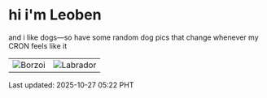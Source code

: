 # hi i'm Leoben

and i like dogs—so have some random dog pics that change whenever my CRON feels like it

|  |  |
|--------|----------|
| ![Borzoi](https://random-dog-vercel.vercel.app/api/random-borzoi?v=1761513727) | ![Labrador](https://random-dog-vercel.vercel.app/api/random-labrador?v=1761513727) |

Last updated: 2025-10-27 05:22 PHT
